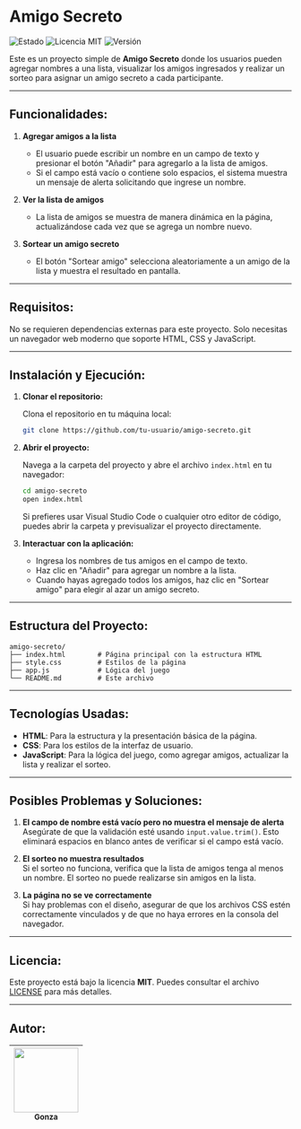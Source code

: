 
# **Amigo Secreto**

![Estado](https://img.shields.io/static/v1?label=estado&message=completado&color=green)
![Licencia MIT](https://img.shields.io/static/v1?label=licencia&message=MIT&color=blue)
![Versión](https://img.shields.io/static/v1?label=versión&message=1.0.0&color=yellow)

Este es un proyecto simple de **Amigo Secreto** donde los usuarios pueden agregar nombres a una lista, visualizar los amigos ingresados y realizar un sorteo para asignar un amigo secreto a cada participante.

---

## **Funcionalidades:**

1. **Agregar amigos a la lista**  
   - El usuario puede escribir un nombre en un campo de texto y presionar el botón "Añadir" para agregarlo a la lista de amigos.
   - Si el campo está vacío o contiene solo espacios, el sistema muestra un mensaje de alerta solicitando que ingrese un nombre.

2. **Ver la lista de amigos**  
   - La lista de amigos se muestra de manera dinámica en la página, actualizándose cada vez que se agrega un nombre nuevo.
   
3. **Sortear un amigo secreto**  
   - El botón "Sortear amigo" selecciona aleatoriamente a un amigo de la lista y muestra el resultado en pantalla.

---

## **Requisitos:**

No se requieren dependencias externas para este proyecto. Solo necesitas un navegador web moderno que soporte HTML, CSS y JavaScript.

---

## **Instalación y Ejecución:**

1. **Clonar el repositorio:**

   Clona el repositorio en tu máquina local:
   ```bash
   git clone https://github.com/tu-usuario/amigo-secreto.git
   ```

2. **Abrir el proyecto:**

   Navega a la carpeta del proyecto y abre el archivo `index.html` en tu navegador:
   ```bash
   cd amigo-secreto
   open index.html
   ```

   Si prefieres usar Visual Studio Code o cualquier otro editor de código, puedes abrir la carpeta y previsualizar el proyecto directamente.

3. **Interactuar con la aplicación:**

   - Ingresa los nombres de tus amigos en el campo de texto.
   - Haz clic en "Añadir" para agregar un nombre a la lista.
   - Cuando hayas agregado todos los amigos, haz clic en "Sortear amigo" para elegir al azar un amigo secreto.

---

## **Estructura del Proyecto:**

```
amigo-secreto/
├── index.html        # Página principal con la estructura HTML
├── style.css         # Estilos de la página
├── app.js            # Lógica del juego
└── README.md         # Este archivo
```

---

## **Tecnologías Usadas:**

- **HTML**: Para la estructura y la presentación básica de la página.
- **CSS**: Para los estilos de la interfaz de usuario.
- **JavaScript**: Para la lógica del juego, como agregar amigos, actualizar la lista y realizar el sorteo.

---

## **Posibles Problemas y Soluciones:**

1. **El campo de nombre está vacío pero no muestra el mensaje de alerta**  
   Asegúrate de que la validación esté usando `input.value.trim()`. Esto eliminará espacios en blanco antes de verificar si el campo está vacío.

2. **El sorteo no muestra resultados**  
   Si el sorteo no funciona, verifica que la lista de amigos tenga al menos un nombre. El sorteo no puede realizarse sin amigos en la lista.

3. **La página no se ve correctamente**  
   Si hay problemas con el diseño, asegurar de que los archivos CSS estén correctamente vinculados y de que no haya errores en la consola del navegador.

---

## **Licencia:**

Este proyecto está bajo la licencia **MIT**. Puedes consultar el archivo [LICENSE](LICENSE) para más detalles.

---

## **Autor:**

| [<img src="https://avatars.githubusercontent.com/u/69829172?v=4" width=115><br><sub>Gonza</sub>](https://github.com/Husky-Bit) |
| :---: |


